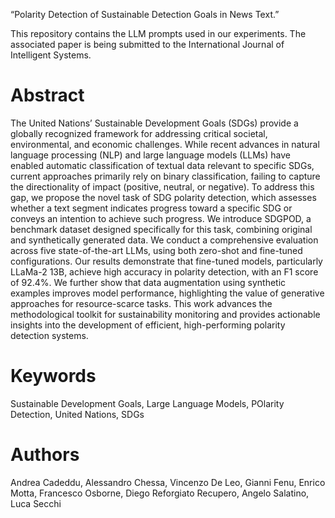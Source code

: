 “Polarity Detection of Sustainable Detection Goals in News Text.”

This repository contains the LLM prompts used in our experiments. The associated paper is being submitted to the International Journal of Intelligent Systems.

# Abstract

The United Nations’ Sustainable Development Goals (SDGs) provide a globally recognized framework for addressing critical societal, environmental, and economic challenges. While recent advances in natural language processing (NLP) and large language models (LLMs) have enabled automatic classification of textual data relevant to specific SDGs, current approaches primarily rely on binary classification, failing to capture the directionality of impact (positive, neutral, or negative). To address this gap, we propose the novel task of SDG polarity detection, which assesses whether a text segment indicates progress toward a specific SDG or conveys an intention to achieve such progress. We introduce SDGPOD, a benchmark dataset designed specifically for this task, combining original and synthetically generated data. We conduct a comprehensive evaluation across five state-of-the-art LLMs, using both zero-shot and fine-tuned configurations. Our results demonstrate that fine-tuned models, particularly LLaMa-2 13B, achieve high accuracy in polarity detection, with an F1 score of 92.4\%. We further show that data augmentation using synthetic examples improves model performance, highlighting the value of generative approaches for resource-scarce tasks. This work advances the methodological toolkit for sustainability monitoring and provides actionable insights into the development of efficient, high-performing polarity detection systems.

# Keywords

Sustainable Development Goals, Large Language Models, POlarity Detection, United Nations, SDGs

# Authors

Andrea Cadeddu, Alessandro Chessa, Vincenzo De Leo, Gianni Fenu, Enrico Motta, Francesco Osborne, Diego Reforgiato Recupero, Angelo Salatino, Luca Secchi
